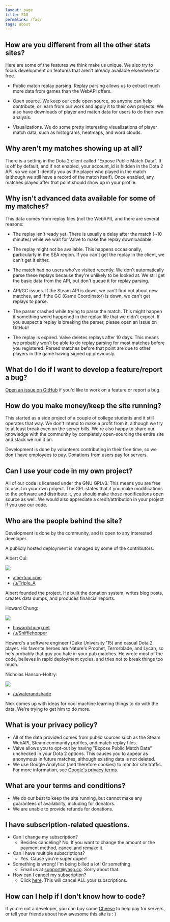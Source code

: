 ```yaml
---
layout: page
title: FAQ
permalink: /faq/
tags: about
---
```


## How are you different from all the other stats sites?

Here are some of the features we think make us unique.  We also try to focus development on features that aren't already available elsewhere for free.

* Public match replay parsing.  Replay parsing allows us to extract much more data from games than the WebAPI offers.

* Open source.  We keep our code open source, so anyone can help contribute, or learn from our work and apply it to their own projects.  We also have downloads of player and match data for users to do their own analysis.

* Visualizations.  We do some pretty interesting visualizations of player match data, such as histograms, heatmaps, and word clouds.


## Why aren't my matches showing up at all?

There is a setting in the Dota 2 client called "Expose Public Match Data".
It is off by default, and if not enabled, your account_id is hidden in the Dota 2 API, so we can't identify you as the player who played in the match (although we still have a record of the match itself).
Once enabled, any matches played after that point should show up in your profile.

## Why isn't advanced data available for some of my matches?

This data comes from replay files (not the WebAPI), and there are several reasons:

* The replay isn't ready yet.  There is usually a delay after the match (~10 minutes) while we wait for Valve to make the replay downloadable. 

* The replay might not be available.  This happens occasionally, particularly in the SEA region.  If you can't get the replay in the client, we can't get it either.

* The match had no users who've visited recently.  We don't automatically parse these replays because they're unlikely to be looked at.  We still get the basic data from the API, but don't queue it for replay parsing.

* API/GC issues.  If the Steam API is down, we can't find out about new matches, and if the GC (Game Coordinator) is down, we can't get replays to parse.

* The parser crashed while trying to parse the match.  This might happen if something weird happened in the replay file that we didn't expect.  If you suspect a replay is breaking the parser, please open an issue on GitHub!

* The replay is expired.  Valve deletes replays after 10 days.  This means we probably won't be able to do replay parsing for most matches before you registered.  Parsed matches before that point are due to other players in the game having signed up previously.


## What do I do if I want to develop a feature/report a bug?

[Open an issue on GitHub](https://github.com/yasp-dota/yasp/issues) if you'd like to work on a feature or report a bug.


## How do you make money/keep the site running?

This started as a side project of a couple of college students and it still operates that way.
We don't intend to make a profit from it, although we try to at least break even on the server bills.
We're also happy to share our knowledge with the community by completely open-sourcing the entire site and stack we run it on.

Development is done by volunteers contributing in their free time, so we don't have employees to pay.
Donations from users pay for servers.

## Can I use your code in my own project?

All of our code is licensed under the GNU GPLv3.
This means you are free to use it in your own project.
The GPL states that if you make modifications to the software and distribute it, you should make those modifications open source as well.
We would also appreciate a credit/attribution in your project if you use our code.

## Who are the people behind the site?

Development is done by the community, and is open to any interested developer.

A publicly hosted deployment is managed by some of the contributors:

Albert Cui:

<div>
<img src="https://avatars3.githubusercontent.com/u/3838552?v=3&s=150"/>
</div>

* [albertcui.com](http://albertcui.com)
* [/u/Triple_A](http://reddit.com/user/Triple_A)

Albert founded the project.
He built the donation system, writes blog posts, creates data dumps, and produces financial reports.

Howard Chung:

<div>
<img src="https://avatars2.githubusercontent.com/u/3134520?v=3&s=150"/>
</div>

* [howardchung.net](http://howardchung.net)
* [/u/Snifflehopper](http://reddit.com/user/Snifflehopper)

Howard's a software engineer (Duke University '15) and casual Dota 2 player.
His favorite heroes are Nature's Prophet, Terrorblade, and Lycan, so he's probably that guy you hate in your pub matches.
He wrote most of the code, believes in rapid deployment cycles, and tries not to break things too much.

Nicholas Hanson-Holtry:

<div>
<img src="https://avatars1.githubusercontent.com/u/9388670?v=3&s=150"/>
</div>

* [/u/waterandshade](http://reddit.com/user/waterandshade)

Nick comes up with ideas for cool machine learning things to do with the data.
We're trying to get him to do more.

## What is your privacy policy?

* All of the data provided comes from public sources such as the Steam WebAPI, Steam community profiles, and match replay files.
* Valve allows you to opt-out by having "Expose Public Match Data" unchecked in your Dota 2 options.  This causes you to appear as anonymous in future matches, although existing data is not deleted.
* We use Google Analytics (and therefore cookies) to monitor site traffic. For more information, see [Google's privacy terms](https://www.google.com/policies/privacy/partners/).

## What are your terms and conditions?

* We do our best to keep the site running, but cannot make any guarantees of availability, including for donators.
* We are unable to provide refunds for donations.

## I have subscription-related questions.
* Can I change my subscription?
  * Besides canceling? No. If you want to change the amount or the payment method, cancel and remake it.
* Can I have multiple subscriptions?
  * Yes. Cause you're super duper!
* Something is wrong! I'm being billed a lot! Or something.
  * Email us at support@yasp.co. Sorry about that.
* How can I cancel my subscription?
  * Click [here](/cancel). This will cancel ALL your subscriptions.
            
## How can I help if I don't know how to code?

If you're not a developer, you can buy some <a href='//yasp.co/carry' target="_blank">Cheese</a> to help pay for servers, or tell your friends about how awesome this site is : )
